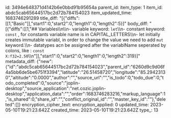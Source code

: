 id: 3494e648371d4142b6e0bbd91b95654a
parent_id: 
item_type: 1
item_id: abdc5cab65644517bc2d72b784154023
item_updated_time: 1683746291289
title_diff: "[{\"diffs\":[[1,\"Basic\"]],\"start1\":0,\"start2\":0,\"length1\":0,\"length2\":5}]"
body_diff: "[{\"diffs\":[[1,\"## Variables\\\n\\\n- variable keyword: `let`\\\n- constant keyword: `const` , for constants variable name is in CAPITAL_LETTERS\\\n- let initially creates immutable variabl, in order to change the value we need to add `mut` keyword.\\\n- datatypes acn be assigned after the variablName seperated by colons, like : `const X:f32=2.50`\\\n\"]],\"start1\":0,\"start2\":0,\"length1\":0,\"length2\":319}]"
metadata_diff: {"new":{"id":"abdc5cab65644517bc2d72b784154023","parent_id":"6260d9c9d06f4a5bb6de5be6751f3394","latitude":"26.51458720","longitude":"85.29423130","altitude":"0.0000","author":"","source_url":"","is_todo":0,"todo_due":0,"todo_completed":0,"source":"joplin-desktop","source_application":"net.cozic.joplin-desktop","application_data":"","order":1683746283216,"markup_language":1,"is_shared":0,"share_id":"","conflict_original_id":"","master_key_id":""},"deleted":[]}
encryption_cipher_text: 
encryption_applied: 0
updated_time: 2023-05-10T19:21:23.642Z
created_time: 2023-05-10T19:21:23.642Z
type_: 13